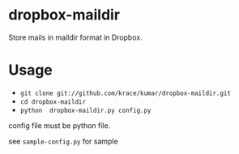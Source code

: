 dropbox-maildir
=====

Store mails in maildir format in Dropbox.

Usage
===
- `git clone git://github.com/krace/kumar/dropbox-maildir.git`
- `cd dropbox-maildir`
- `python  dropbox-maildir.py config.py`

config file must be python file.

see `sample-config.py` for sample

